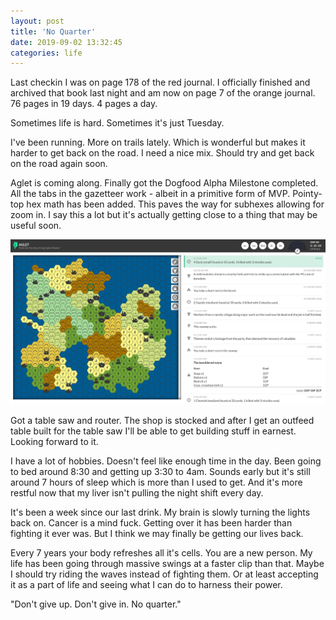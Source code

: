 ```yaml
---
layout: post
title: 'No Quarter'
date: 2019-09-02 13:32:45
categories: life
---
```


Last checkin I was on page 178 of the red journal. I officially finished and archived that book last night and am now on page 7 of the orange journal. 76 pages in 19 days. 4 pages a day.

Sometimes life is hard. Sometimes it's just Tuesday.

I've been running. More on trails lately. Which is wonderful but makes it harder to get back on the road. I need a nice mix. Should try and get back on the road again soon.

Aglet is coming along. Finally got the Dogfood Alpha Milestone completed. All the tabs in the gazetteer work - albeit in a primitive form of MVP. Pointy-top hex math has been added. This paves the way for subhexes allowing for zoom in. I say this a lot but it's actually getting close to a thing that may be useful soon.

![aglet-190902](../../images/CA-190902-aglet.png)

Got a table saw and router. The shop is stocked and after I get an outfeed table built for the table saw I'll be able to get building stuff in earnest. Looking forward to it.

I have a lot of hobbies. Doesn't feel like enough time in the day. Been going to bed around 8:30 and getting up 3:30 to 4am. Sounds early but it's still around 7 hours of sleep which is more than I used to get. And it's more restful now that my liver isn't pulling the night shift every day.

It's been a week since our last drink. My brain is slowly turning the lights back on. Cancer is a mind fuck. Getting over it has been harder than fighting it ever was. But I think we may finally be getting our lives back.

Every 7 years your body refreshes all it's cells. You are a new person. My life has been going through massive swings at a faster clip than that. Maybe I should try riding the waves instead of fighting them. Or at least accepting it as a part of life and seeing what I can do to harness their power.

"Don't give up. Don't give in. No quarter."
